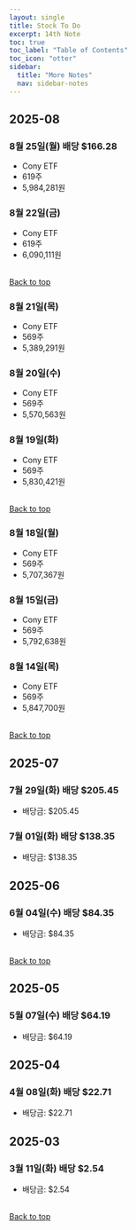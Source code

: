 ```yaml
---
layout: single
title: Stock To Do
excerpt: 14th Note
toc: true
toc_label: "Table of Contents"
toc_icon: "otter"
sidebar:
  title: "More Notes"
  nav: sidebar-notes
---
```


## 2025-08

### 8월 25일(월) 배당 $166.28
- Cony ETF
- 619주
- 5,984,281원

### 8월 22일(금)
- Cony ETF
- 619주
- 6,090,111원

<br>
<a href="#" class="btn btn--success">Back to top</a>
<br> 

### 8월 21일(목)
- Cony ETF
- 569주
- 5,389,291원

### 8월 20일(수)
- Cony ETF
- 569주
- 5,570,563원
  
### 8월 19일(화)
- Cony ETF
- 569주
- 5,830,421원

<br>
<a href="#" class="btn btn--success">Back to top</a>
<br> 

### 8월 18일(월)
- Cony ETF
- 569주
- 5,707,367원
  
### 8월 15일(금)
- Cony ETF
- 569주
- 5,792,638원

### 8월 14일(목)
- Cony ETF
- 569주
- 5,847,700원

<br>
<a href="#" class="btn btn--success">Back to top</a>
<br> 

## 2025-07

### 7월 29일(화) 배당 $205.45
- 배당금: $205.45

### 7월 01일(화) 배당 $138.35
- 배당금: $138.35

## 2025-06

### 6월 04일(수) 배당 $84.35
- 배당금: $84.35

<br>
<a href="#" class="btn btn--success">Back to top</a>
<br> 

## 2025-05

### 5월 07일(수) 배당 $64.19
- 배당금: $64.19

## 2025-04

### 4월 08일(화) 배당 $22.71
- 배당금: $22.71

## 2025-03

### 3월 11일(화) 배당 $2.54
- 배당금: $2.54

<br>
<a href="#" class="btn btn--success">Back to top</a>
<br> 
